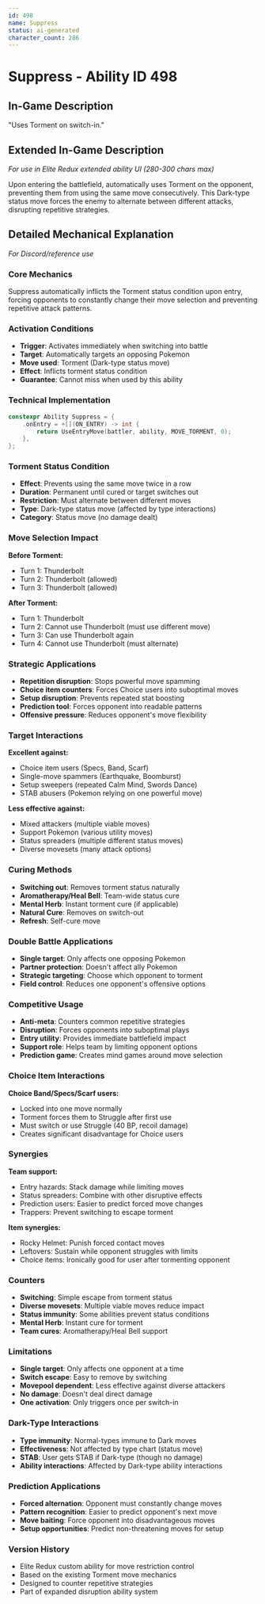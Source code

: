 ```yaml
---
id: 498
name: Suppress
status: ai-generated
character_count: 286
---
```


# Suppress - Ability ID 498

## In-Game Description
"Uses Torment on switch-in."

## Extended In-Game Description
*For use in Elite Redux extended ability UI (280-300 chars max)*

Upon entering the battlefield, automatically uses Torment on the opponent, preventing them from using the same move consecutively. This Dark-type status move forces the enemy to alternate between different attacks, disrupting repetitive strategies.

## Detailed Mechanical Explanation
*For Discord/reference use*

### Core Mechanics
Suppress automatically inflicts the Torment status condition upon entry, forcing opponents to constantly change their move selection and preventing repetitive attack patterns.

### Activation Conditions
- **Trigger**: Activates immediately when switching into battle
- **Target**: Automatically targets an opposing Pokemon
- **Move used**: Torment (Dark-type status move)
- **Effect**: Inflicts torment status condition
- **Guarantee**: Cannot miss when used by this ability

### Technical Implementation
```c
constexpr Ability Suppress = {
    .onEntry = +[](ON_ENTRY) -> int { 
        return UseEntryMove(battler, ability, MOVE_TORMENT, 0); 
    },
};
```

### Torment Status Condition
- **Effect**: Prevents using the same move twice in a row
- **Duration**: Permanent until cured or target switches out
- **Restriction**: Must alternate between different moves
- **Type**: Dark-type status move (affected by type interactions)
- **Category**: Status move (no damage dealt)

### Move Selection Impact
**Before Torment:**
- Turn 1: Thunderbolt
- Turn 2: Thunderbolt (allowed)
- Turn 3: Thunderbolt (allowed)

**After Torment:**
- Turn 1: Thunderbolt
- Turn 2: Cannot use Thunderbolt (must use different move)
- Turn 3: Can use Thunderbolt again
- Turn 4: Cannot use Thunderbolt (must alternate)

### Strategic Applications
- **Repetition disruption**: Stops powerful move spamming
- **Choice item counters**: Forces Choice users into suboptimal moves
- **Setup disruption**: Prevents repeated stat boosting
- **Prediction tool**: Forces opponent into readable patterns
- **Offensive pressure**: Reduces opponent's move flexibility

### Target Interactions
**Excellent against:**
- Choice item users (Specs, Band, Scarf)
- Single-move spammers (Earthquake, Boomburst)
- Setup sweepers (repeated Calm Mind, Swords Dance)
- STAB abusers (Pokemon relying on one powerful move)

**Less effective against:**
- Mixed attackers (multiple viable moves)
- Support Pokemon (various utility moves)
- Status spreaders (multiple different status moves)
- Diverse movesets (many attack options)

### Curing Methods
- **Switching out**: Removes torment status naturally
- **Aromatherapy/Heal Bell**: Team-wide status cure
- **Mental Herb**: Instant torment cure (if applicable)
- **Natural Cure**: Removes on switch-out
- **Refresh**: Self-cure move

### Double Battle Applications
- **Single target**: Only affects one opposing Pokemon
- **Partner protection**: Doesn't affect ally Pokemon
- **Strategic targeting**: Choose which opponent to torment
- **Field control**: Reduces one opponent's offensive options

### Competitive Usage
- **Anti-meta**: Counters common repetitive strategies
- **Disruption**: Forces opponents into suboptimal plays
- **Entry utility**: Provides immediate battlefield impact
- **Support role**: Helps team by limiting opponent options
- **Prediction game**: Creates mind games around move selection

### Choice Item Interactions
**Choice Band/Specs/Scarf users:**
- Locked into one move normally
- Torment forces them to Struggle after first use
- Must switch or use Struggle (40 BP, recoil damage)
- Creates significant disadvantage for Choice users

### Synergies
**Team support:**
- Entry hazards: Stack damage while limiting moves
- Status spreaders: Combine with other disruptive effects
- Prediction users: Easier to predict forced move changes
- Trappers: Prevent switching to escape torment

**Item synergies:**
- Rocky Helmet: Punish forced contact moves
- Leftovers: Sustain while opponent struggles with limits
- Choice items: Ironically good for user after tormenting opponent

### Counters
- **Switching**: Simple escape from torment status
- **Diverse movesets**: Multiple viable moves reduce impact
- **Status immunity**: Some abilities prevent status conditions
- **Mental Herb**: Instant cure for torment
- **Team cures**: Aromatherapy/Heal Bell support

### Limitations
- **Single target**: Only affects one opponent at a time
- **Switch escape**: Easy to remove by switching
- **Movepool dependent**: Less effective against diverse attackers
- **No damage**: Doesn't deal direct damage
- **One activation**: Only triggers once per switch-in

### Dark-Type Interactions
- **Type immunity**: Normal-types immune to Dark moves
- **Effectiveness**: Not affected by type chart (status move)
- **STAB**: User gets STAB if Dark-type (though no damage)
- **Ability interactions**: Affected by Dark-type ability interactions

### Prediction Applications
- **Forced alternation**: Opponent must constantly change moves
- **Pattern recognition**: Easier to predict opponent's next move
- **Move baiting**: Force opponent into disadvantageous moves
- **Setup opportunities**: Predict non-threatening moves for setup

### Version History
- Elite Redux custom ability for move restriction control
- Based on the existing Torment move mechanics
- Designed to counter repetitive strategies
- Part of expanded disruption ability system